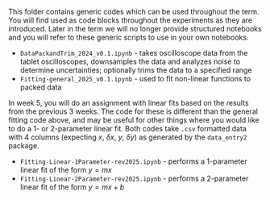 This folder contains generic codes which can be used throughout the term. You will find used as code blocks throughout the experiments as they are introduced. Later in the term we will no longer provide structured notebooks and you will refer to these generic scripts to use in your own notebooks.

* `DataPackandTrim_2024_v0.1.ipynb` - takes oscilloscope data from the tablet oscilloscopes, downsamples the data and analyzes noise to determine uncertainties; optionally trims the data to a specified range
* `Fitting-general_2025_v0.1.ipynb` - used to fit non-linear functions to packed data

In week 5, you will do an assignment with linear fits based on the results from the previous 3 weeks. The code for these is different than the general fitting code above, and may be useful for other things where you would like to do a 1- or 2-parameter linear fit. Both codes take `.csv` formatted data with 4 columns (expecting $x$, $\delta x$, $y$, $\delta y$) as generated by the `data_entry2` package.
* `Fitting-Linear-1Parameter-rev2025.ipynb` - performs a 1-parameter linear fit of the form $y=mx$
* `Fitting-Linear-2Parameter-rev2025.ipynb` - performs a 2-parameter linear fit of the form $y=mx+b$
